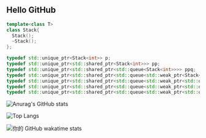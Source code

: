 ## Hello GitHub

```C++
template<class T>
class Stack{
  Stack();
  ~Stack();
};

typedef std::unique_ptr<Stack<int>> p;
typedef std::unique_ptr<std::shared_ptr<Stack<int>>> pp;
typedef std::unique_ptr<std::shared_ptr<std::queue<Stack<int>>>> ppq;
typedef std::unique_ptr<std::shared_ptr<std::queue<std::weak_ptr<Stack<int>>>>> ppqw;
typedef std::unique_ptr<std::shared_ptr<std::queue<std::weak_ptr<std::queue<Stack<int>>>>>> ppqwq;
typedef std::unique_ptr<std::shared_ptr<std::queue<std::weak_ptr<std::queue<std::queue<Stack<int>>>>>>> ppqwqq;
typedef std::unique_ptr<std::shared_ptr<std::queue<std::weak_ptr<std::queue<std::queue<std::queue<Stack<int>>>>>>>> ppqwqqq;

```

![Anurag's GitHub stats](https://github-readme-stats.vercel.app/api?username=2876225417&show_icons=true&theme=radical)

![Top Langs](https://github-readme-stats.vercel.app/api/top-langs/?username=2876225417&layout=compact&theme=dark)

![你的 GitHub wakatime stats](https://github-readme-stats.vercel.app/api/wakatime?username=ppQwQqq)





